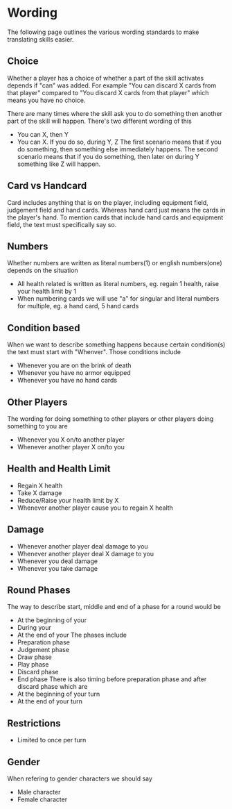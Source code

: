 # Wording

The following page outlines the various wording standards to make translating skills easier.

## Choice
Whether a player has a choice of whether a part of the skill activates depends if "can" was added. For example "You can discard X cards from that player" compared to "You discard X cards from that player" which means you have no choice.

There are many times where the skill ask you to do something then another part of the skill will happen. There's two different wording of this
* You can X, then Y
* You can X. If you do so, during Y, Z
The first scenario means that if you do something, then something else immediately happens.
The second scenario means that if you do something, then later on during Y something like Z will happen.

## Card vs Handcard
Card includes anything that is on the player, including equipment field, judgement field and hand cards. Whereas hand card just means the cards in the player's hand. To mention cards that include hand cards and equipment field, the text must specifically say so.

## Numbers
Whether numbers are written as literal numbers(1) or english numbers(one) depends on the situation
* All health related is written as literal numbers, eg. regain 1 health, raise your health limit by 1
* When numbering cards we will use "a" for singular and literal numbers for multiple, eg. a hand card, 5 hand cards


## Condition based
When we want to describe something happens because certain condition(s) the text must start with "Whenver". Those conditions include
* Whenever you are on the brink of death
* Whenever you have no armor equipped
* Whenever you have no hand cards

## Other Players
The wording for doing something to other players or other players doing something to you are
* Whenever you X on/to another player
* Whenever another player X on/to you

## Health and Health Limit
* Regain X health
* Take X damage
* Reduce/Raise your health limit by X
* Whenever another player cause you to regain X health

## Damage
* Whenever another player deal damage to you
* Whenever another player deal X damage to you
* Whenever you deal damage
* Whenever you take damage

## Round Phases
The way to describe start, middle and end of a phase for a round would be
* At the beginning of your 
* During your
* At the end of your
The phases include
* Preparation phase
* Judgement phase
* Draw phase
* Play phase
* Discard phase
* End phase
There is also timing before preparation phase and after discard phase which are
* At the beginning of your turn
* At the end of your turn

## Restrictions
* Limited to once per turn

## Gender
When refering to gender characters we should say 
* Male character
* Female character
